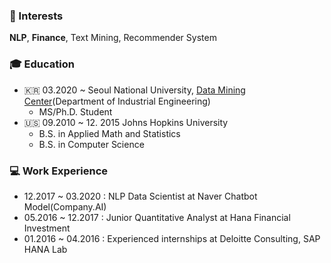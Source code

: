 ### 📡 Interests
**NLP**, **Finance**, Text Mining, Recommender System

### 🎓 Education
  - 🇰🇷 03.2020 ~ Seoul National University, [Data Mining Center](http://dm.snu.ac.kr/ko/)(Department of Industrial Engineering)
    - MS/Ph.D. Student
  - 🇺🇸 09.2010 ~ 12. 2015 Johns Hopkins University
    - B.S. in Applied Math and Statistics
    - B.S. in Computer Science


### 💻 Work Experience
  - 12.2017 ~ 03.2020 : NLP Data Scientist at Naver Chatbot Model(Company.AI)
  - 05.2016 ~ 12.2017 : Junior Quantitative Analyst at Hana Financial Investment
  - 01.2016 ~ 04.2016 : Experienced internships at Deloitte Consulting, SAP HANA Lab
